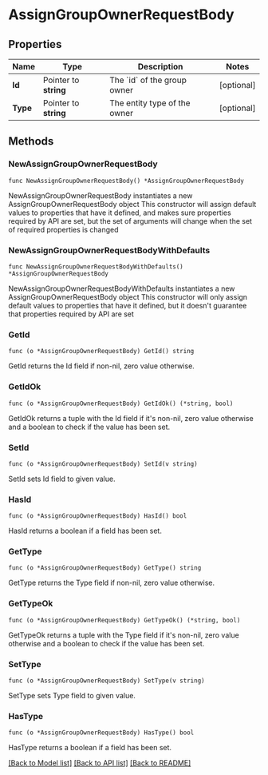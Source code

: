 # AssignGroupOwnerRequestBody

## Properties

Name | Type | Description | Notes
------------ | ------------- | ------------- | -------------
**Id** | Pointer to **string** | The &#x60;id&#x60; of the group owner | [optional] 
**Type** | Pointer to **string** | The entity type of the owner | [optional] 

## Methods

### NewAssignGroupOwnerRequestBody

`func NewAssignGroupOwnerRequestBody() *AssignGroupOwnerRequestBody`

NewAssignGroupOwnerRequestBody instantiates a new AssignGroupOwnerRequestBody object
This constructor will assign default values to properties that have it defined,
and makes sure properties required by API are set, but the set of arguments
will change when the set of required properties is changed

### NewAssignGroupOwnerRequestBodyWithDefaults

`func NewAssignGroupOwnerRequestBodyWithDefaults() *AssignGroupOwnerRequestBody`

NewAssignGroupOwnerRequestBodyWithDefaults instantiates a new AssignGroupOwnerRequestBody object
This constructor will only assign default values to properties that have it defined,
but it doesn't guarantee that properties required by API are set

### GetId

`func (o *AssignGroupOwnerRequestBody) GetId() string`

GetId returns the Id field if non-nil, zero value otherwise.

### GetIdOk

`func (o *AssignGroupOwnerRequestBody) GetIdOk() (*string, bool)`

GetIdOk returns a tuple with the Id field if it's non-nil, zero value otherwise
and a boolean to check if the value has been set.

### SetId

`func (o *AssignGroupOwnerRequestBody) SetId(v string)`

SetId sets Id field to given value.

### HasId

`func (o *AssignGroupOwnerRequestBody) HasId() bool`

HasId returns a boolean if a field has been set.

### GetType

`func (o *AssignGroupOwnerRequestBody) GetType() string`

GetType returns the Type field if non-nil, zero value otherwise.

### GetTypeOk

`func (o *AssignGroupOwnerRequestBody) GetTypeOk() (*string, bool)`

GetTypeOk returns a tuple with the Type field if it's non-nil, zero value otherwise
and a boolean to check if the value has been set.

### SetType

`func (o *AssignGroupOwnerRequestBody) SetType(v string)`

SetType sets Type field to given value.

### HasType

`func (o *AssignGroupOwnerRequestBody) HasType() bool`

HasType returns a boolean if a field has been set.


[[Back to Model list]](../README.md#documentation-for-models) [[Back to API list]](../README.md#documentation-for-api-endpoints) [[Back to README]](../README.md)


